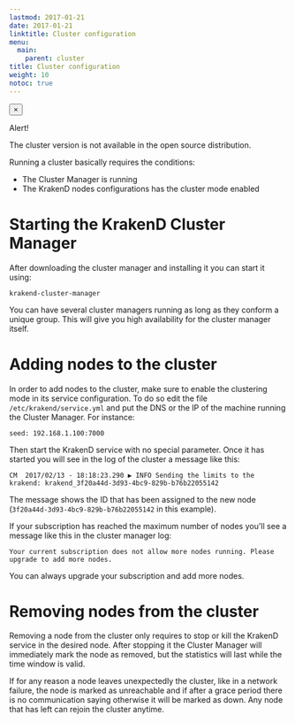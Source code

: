 ```yaml
---
lastmod: 2017-01-21
date: 2017-01-21
linktitle: Cluster configuration
menu:
  main:
    parent: cluster
title: Cluster configuration
weight: 10
notoc: true
---
```

<div class="alert alert-warning alert-dismissible">
    <button type="button" class="close" data-dismiss="alert" aria-hidden="true">×</button>
    <p><i class="icon fa fa-warning"></i> Alert!</p>
    The cluster version is not available in the open source distribution.
</div>

Running a cluster basically requires the conditions:

- The Cluster Manager is running
- The KrakenD nodes configurations has the cluster mode enabled

# Starting the KrakenD Cluster Manager
After downloading the cluster manager and installing it you can start it using:

    krakend-cluster-manager

You can have several cluster managers running as long as they conform a unique group. This will give you high availability
for the cluster manager itself.


# Adding nodes to the cluster
In order to add nodes to the cluster, make sure to enable the clustering mode in its service configuration. To do so edit
 the file `/etc/krakend/service.yml` and put the DNS or the IP of the machine running the Cluster Manager. For instance:

    seed: 192.168.1.100:7000

Then start the KrakenD service with no special parameter. Once it has started you will see in the log of the cluster a
message like this:

    CM  2017/02/13 - 18:18:23.290 ▶ INFO Sending the limits to the krakend: krakend_3f20a44d-3d93-4bc9-829b-b76b22055142

The message shows the ID that has been assigned to the new node (`3f20a44d-3d93-4bc9-829b-b76b22055142` in this example).

If your subscription has reached the maximum number of nodes you'll see a message like this in the cluster manager log:

    Your current subscription does not allow more nodes running. Please upgrade to add more nodes.

You can always upgrade your subscription and add more nodes.

# Removing nodes from the cluster
Removing a node from the cluster only requires to stop or kill the KrakenD service in the desired node. After stopping
it the Cluster Manager will immediately mark the node as removed, but the statistics will last while the time window is valid.

If for any reason a node leaves unexpectedly the cluster, like in a network failure, the node is marked as unreachable and if
 after a grace period there is no communication saying otherwise it will be marked as down. Any node that has left can
 rejoin the cluster anytime.
